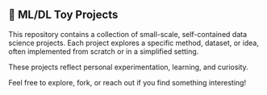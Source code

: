 ## 🧪 ML/DL Toy Projects

This repository contains a collection of small-scale, self-contained data science projects. Each project explores a specific method, dataset, or idea, often implemented from scratch or in a simplified setting.

These projects reflect personal experimentation, learning, and curiosity.

Feel free to explore, fork, or reach out if you find something interesting!



